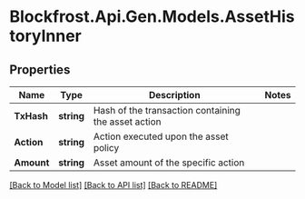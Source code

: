 # Blockfrost.Api.Gen.Models.AssetHistoryInner
## Properties

Name | Type | Description | Notes
------------ | ------------- | ------------- | -------------
**TxHash** | **string** | Hash of the transaction containing the asset action | 
**Action** | **string** | Action executed upon the asset policy | 
**Amount** | **string** | Asset amount of the specific action | 

[[Back to Model list]](../README.md#documentation-for-models) [[Back to API list]](../README.md#documentation-for-api-endpoints) [[Back to README]](../README.md)

